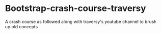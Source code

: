 # Bootstrap-crash-course-traversy
A crash course as followed along with traversy's youtube channel to brush up old concepts
